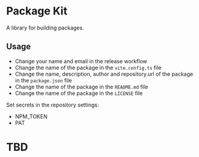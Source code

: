 # Package Kit

A library for building packages.

## Usage

- Change your name and email in the release workflow
- Change the name of the package in the `vite.config.ts` file
- Change the name, description, author and repository.url of the package in the
  `package.json` file
- Change the name of the package in the `README.md` file
- Change the name of the package in the `LICENSE` file

Set secrets in the repository settings:

- NPM_TOKEN
- PAT

# TBD
